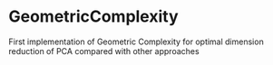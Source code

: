 # GeometricComplexity

First implementation of Geometric Complexity for optimal dimension reduction of PCA compared with other approaches

